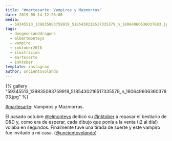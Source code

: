 ```yaml
---
title: "#martesarte: Vampiros y Mazmorras"
date: 2019-05-14 12:26:06
media: 
  - 59345513_139835083759919_5185430216517335579_n_18064960636037803.jpg
tags: 
  - dungeonsanddragons
  - albertmonteys
  - vampire
  - inktober2018
  - ilustracion
  - martesarte
  - inktober
template: instagram
author: uncientovolando
---
```


{% gallery "59345513_139835083759919_5185430216517335579_n_18064960636037803.jpg" %}

[#martesarte](/tags/martesarte): Vampiros y Mazmorras.

El pasado octubre [@elmonteys](https://instagram.com/elmonteys) dedicó su [#inktober](/tags/inktober) a repasar el bestiario de D&D y, como era de esperar, cada dibujo que ponía a la venta (¡2 al día!) volaba en segundos. Finalmente tuve una tirada de suerte y este vampiro fue invitado a mi casa. ([@uncientovolando](https://instagram.com/uncientovolando))
